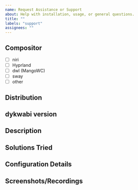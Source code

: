 ```yaml
---
name: Request Assistance or Support
about: Help with installation, usage, or general questions.
title: ""
labels: "support"
assignees: ""
---
```


## Compositor

- [ ] niri
- [ ] Hyprland
- [ ] dwl (MangoWC)
- [ ] sway
- [ ] other

## Distribution

<!-- Arch, Fedora, Debian, etc. -->

## dykwabi version

<!-- Output of dykwabi version command -->

## Description

<!-- Brief description of the support needed -->

## Solutions Tried

<!-- Describe what you've tried so far -->
<!-- Outlining what you've tried so far helps us make improvements to the user experience and documentation to avoid recurrent issues -->

## Configuration Details

<!-- Include any configuration if relevant -->

## Screenshots/Recordings

<!-- If applicable, add screenshots or screen recordings -->